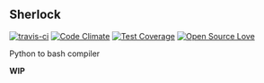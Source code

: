 ## Sherlock
[![travis-ci](https://travis-ci.org/Luavis/sherlock.svg?branch=master)](https://travis-ci.org/Luavis/sherlock)
[![Code Climate](https://codeclimate.com/github/Luavis/sherlock/badges/gpa.svg)](https://codeclimate.com/github/Luavis/sherlock)
[![Test Coverage](https://codeclimate.com/github/Luavis/sherlock/badges/coverage.svg)](https://codeclimate.com/github/Luavis/sherlock/coverage)
[![Open Source Love](https://badges.frapsoft.com/os/mit/mit.svg?v=102)](https://github.com/luavis/sherlock/)

Python to bash compiler

**WIP**
